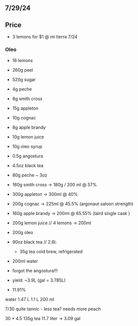 ## 7/29/24
## Price
- 3 lemons for $1 @ mi tierra 7/24
### Oleo
- 16 lemons
- 260g peel
- 520g sugar

- 4g peche
- 8g smith cross
- 15g appleton
- 10g cognac
- 8g apple brandy

- 10g lemon juice
- 10g oleo syrup
- 0.5g angostura
- 4.5oz black tea




- 80g peche ~ 3oz
- 160g smith cross -> 180g / 200 ml @ 57%
- 300g appleton -> 300ml @ 40%
- 200g cognac -> 225ml @ 45.5% (argonaut saloon strength)
- 160g apple brandy -> 200ml  @ 65.55% (laird single cask )
- 200g lemon juice // 4 lemons -> 200ml
- 200g oleo

- 90oz black tea // 2.6l:
  - 35g tea cold brew, refrigerated
- 200ml water
- forgot the angostura!!!

- yield: ~3.9L (gal = 3.785L)
- 11.91%

water
1.47 L
1.1 L
200 ml

7/30
quite tannic - less tea?
needs more peach



30 * 4.5
135g tea
11.7 liter -> 3.09 gal
